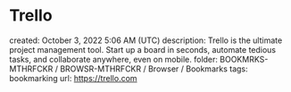 # Trello

created: October 3, 2022 5:06 AM (UTC)
description: Trello is the ultimate project management tool. Start up a board in seconds, automate tedious tasks, and collaborate anywhere, even on mobile.
folder: BOOKMRKS-MTHRFCKR / BROWSR-MTHRFCKR / Browser / Bookmarks
tags: bookmarking
url: https://trello.com